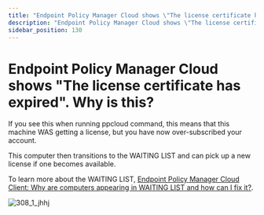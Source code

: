 ```yaml
---
title: "Endpoint Policy Manager Cloud shows \"The license certificate has expired\". Why is this?"
description: "Endpoint Policy Manager Cloud shows \"The license certificate has expired\". Why is this?"
sidebar_position: 130
---
```


# Endpoint Policy Manager Cloud shows "The license certificate has expired". Why is this?

If you see this when running ppcloud command, this means that this machine WAS getting a license,
but you have now over-subscribed your account.

This computer then transitions to the WAITING LIST and can pick up a new license if one becomes
available.

To learn more about the WAITING LIST,
[Endpoint Policy Manager Cloud Client: Why are computers appearing in WAITING LIST and how can I fix it?](/docs/endpointpolicymanager/deliverymethods/cloud/knowledgebase/clienttroubleshooting/waitinglist.md).

![308_1_jhhj](/images/endpointpolicymanager/troubleshooting/cloud/308_1_jhhj.webp)
